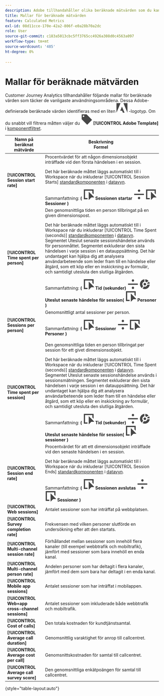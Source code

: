 ```yaml
---
description: Adobe tillhandahåller olika beräknade mätvärden som du kan använda. På den här sidan visas dessa mått och deras avsedda användning.
title: Mallar för beräknade mätvärden
feature: Calculated Metrics
exl-id: 08d11cce-170e-42a2-806f-e0a28b70a2dc
role: User
source-git-commit: c183a5013cbc5ff3765cc4926a308d0c4563a097
workflow-type: tm+mt
source-wordcount: '485'
ht-degree: 0%

---
```


# Mallar för beräknade mätvärden

Customer Journey Analytics tillhandahåller följande mallar för beräknade värden som täcker de vanligaste användningsområdena. Dessa Adobe-definierade beräknade värden identifieras med en liten ![AdobeLogoSmall](/help/assets/icons/AdobeLogoSmall.svg) -logotyp. Om du snabbt vill filtrera måtten väljer du ![Etikett](/help/assets/icons/Label.svg) **[!UICONTROL Adobe Template]** i [komponentfiltret](/help/components/overview.md#filter).

| Namn på beräknat mätvärde | Beskrivning<br/>Formel |
|---------|----------|
| **[!UICONTROL Session start rate]** | Procentvärdet för att någon dimensionsobjekt inträffade vid den första händelsen i en session.<p>Det här beräknade måttet läggs automatiskt till i Workspace när du inkluderar [!UICONTROL Session Starts] [standardkomponenten](/help/data-views/component-reference.md) i [datavyn](/help/data-views/create-dataview.md).</p>Sammanfattning: **(** ![Event](/help/assets/icons/Event.svg) **Sessionen startar** ![Dela](/help/assets/icons/Divide.svg) ![Event](/help/assets/icons/Event.svg) **Sessioner** **)** |
| **[!UICONTROL Time spent per person]** | Den genomsnittliga tiden en person tillbringat på en given dimensionspost.<p>Det här beräknade måttet läggs automatiskt till i Workspace när du inkluderar [!UICONTROL Time Spent (seconds)] [standardkomponenten](/help/data-views/component-reference.md) i [datavyn](/help/data-views/create-dataview.md). Segmentet Uteslut senaste sessionshändelse används för personmåttet. Segmentet exkluderar den sista händelsen i varje session i en datauppsättning. Det här undantaget kan hjälpa dig att analysera användarbeteende som leder fram till en händelse eller åtgärd, som ett köp eller en inskickning av formulär, och samtidigt utesluta den slutliga åtgärden.</p>Sammanfattning: **(** ![Händelse](/help/assets/icons/Event.svg) **Tid (sekunder)** ![Dela](/help/assets/icons/Divide.svg) ![Segmentering](/help/assets/icons/Segmentation.svg) **Uteslut senaste händelse för session(** ![Händelse](/help/assets/icons/Event.svg) **Personer )** |
| **[!UICONTROL Sessions per person]** | Genomsnittligt antal sessioner per person.<p>Sammanfattning: **(** ![Event](/help/assets/icons/Event.svg) **Sessioner** ![Dela](/help/assets/icons/Divide.svg) ![Event](/help/assets/icons/Event.svg) **Personer** **)** |
| **[!UICONTROL Time spent per session]** | Den genomsnittliga tiden en person tillbringat per session för ett givet dimensionsobjekt.<p>Det här beräknade måttet läggs automatiskt till i Workspace när du inkluderar [!UICONTROL Time Spent (seconds)] [standardkomponenten](/help/data-views/component-reference.md) i [datavyn](/help/data-views/create-dataview.md). Segmentet Uteslut senaste sessionshändelse används i sessionsmätningen. Segmentet exkluderar den sista händelsen i varje session i en datauppsättning. Det här undantaget kan hjälpa dig att analysera användarbeteende som leder fram till en händelse eller åtgärd, som ett köp eller en inskickning av formulär, och samtidigt utesluta den slutliga åtgärden.</p>Sammanfattning: **(** ![Händelse](/help/assets/icons/Event.svg) **Tid (sekunder)** ![Dela](/help/assets/icons/Divide.svg) ![Segmentering](/help/assets/icons/Segmentation.svg) **Uteslut senaste händelse för session(** ![Händelse](/help/assets/icons/Event.svg) **sessioner )** |
| **[!UICONTROL Session end rate]** | Procentvärdet för att ett dimensionsobjekt inträffade vid den senaste händelsen i en session. <p>Det här beräknade måttet läggs automatiskt till i Workspace när du inkluderar [!UICONTROL Session Ends] [standardkomponenten](/help/data-views/component-reference.md) i [datavyn](/help/data-views/create-dataview.md).</p>Sammanfattning: **(** ![Event](/help/assets/icons/Event.svg) **Sessionen avslutas** ![Dela](/help/assets/icons/Divide.svg) ![Event](/help/assets/icons/Event.svg) **Sessioner** **)** |
| **[!UICONTROL Web sessions]** | Antalet sessioner som har inträffat på webbplatsen. |
| **[!UICONTROL Survey completion rate]** | Frekvensen med vilken personer slutförde en undersökning efter att den startats. |
| **[!UICONTROL Multi-channel session rate]** | Förhållandet mellan sessioner som innehöll flera kanaler (till exempel webbtrafik och mobiltrafik), jämfört med sessioner som bara innehöll en enda kanal. |
| **[!UICONTROL Multi-channel person rate]** | Andelen personer som har deltagit i flera kanaler, jämfört med dem som bara har deltagit i en enda kanal. |
| **[!UICONTROL Mobile app sessions]** | Antalet sessioner som har inträffat i mobilappen. |
| **[!UICONTROL Web+app cross-channel sessions]** | Antalet sessioner som inkluderade både webbtrafik och mobiltrafik. |
| **[!UICONTROL Cost of calls]** | Den totala kostnaden för kundtjänstsamtal. <!-- <p>Summary: Call length</p> --> |
| **[!UICONTROL Average call duration]** | Genomsnittlig varaktighet för anrop till callcentret. |
| **[!UICONTROL Average cost per call]** | Genomsnittskostnaden för samtal till callcentret. |
| **[!UICONTROL Average call survey score]** | Den genomsnittliga enkätpoängen för samtal till callcentret. |

{style="table-layout:auto"}
